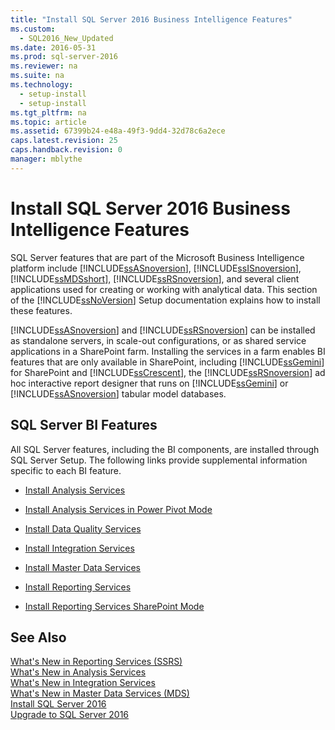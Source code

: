 ```yaml
---
title: "Install SQL Server 2016 Business Intelligence Features"
ms.custom: 
  - SQL2016_New_Updated
ms.date: 2016-05-31
ms.prod: sql-server-2016
ms.reviewer: na
ms.suite: na
ms.technology: 
  - setup-install
  - setup-install
ms.tgt_pltfrm: na
ms.topic: article
ms.assetid: 67399b24-e48a-49f3-9dd4-32d78c6a2ece
caps.latest.revision: 25
caps.handback.revision: 0
manager: mblythe
---
```

# Install SQL Server 2016 Business Intelligence Features
SQL Server features that are part of the Microsoft Business Intelligence platform include [!INCLUDE[ssASnoversion](../../Topics/TopicNameContainA/tokens/ssASnoversion_md.md)], [!INCLUDE[ssISnoversion](../../Topics/TopicNameContainA/tokens/ssISnoversion_md.md)], [!INCLUDE[ssMDSshort](../../Topics/TopicNameContainA/tokens/ssMDSshort_md.md)], [!INCLUDE[ssRSnoversion](../../Topics/TopicNameContainA/tokens/ssRSnoversion_md.md)], and several client applications used for creating or working with analytical data. This section of the [!INCLUDE[ssNoVersion](../../Topics/TopicNameContainA/tokens/ssNoVersion_md.md)] Setup documentation explains how to install these features.  
  
 [!INCLUDE[ssASnoversion](../../Topics/TopicNameContainA/tokens/ssASnoversion_md.md)] and [!INCLUDE[ssRSnoversion](../../Topics/TopicNameContainA/tokens/ssRSnoversion_md.md)] can be installed as standalone servers, in scale-out configurations, or as shared service applications in a SharePoint farm. Installing the services in a farm enables BI features that are only available in SharePoint, including [!INCLUDE[ssGemini](../../Topics/TopicNameContainA/tokens/ssGemini_md.md)] for SharePoint and [!INCLUDE[ssCrescent](../../Topics/TopicNameContainA/tokens/ssCrescent_md.md)], the [!INCLUDE[ssRSnoversion](../../Topics/TopicNameContainA/tokens/ssRSnoversion_md.md)] ad hoc interactive report designer that runs on [!INCLUDE[ssGemini](../../Topics/TopicNameContainA/tokens/ssGemini_md.md)] or [!INCLUDE[ssASnoversion](../../Topics/TopicNameContainA/tokens/ssASnoversion_md.md)] tabular model databases.  
  
## SQL Server BI Features  
 All SQL Server features, including the BI components, are installed through SQL Server Setup. The following links provide supplemental information specific to each BI feature.  
  
-   [Install Analysis Services](../../Topics/TopicNameNotContainA/Install-Analysis-Services.md)  
  
-   [Install Analysis Services in Power Pivot Mode](../../Topics/TopicNameNotContainA/Install-Analysis-Services-in-Power-Pivot-Mode.md)  
  
-   [Install Data Quality Services](../../Topics/TopicNameNotContainA/Install-Data-Quality-Services.md)  
  
-   [Install Integration Services](../../Topics/TopicNameNotContainA/Install-Integration-Services.md)  
  
-   [Install Master Data Services](../../Topics/TopicNameNotContainA/Install-Master-Data-Services.md)  
  
-   [Install Reporting Services](../../Topics/TopicNameNotContainA/Install-Reporting-Services.md)  
  
-   [Install Reporting Services SharePoint Mode](../../Topics/TopicNameNotContainA/Install-Reporting-Services-SharePoint-Mode.md)  
  
## See Also  
 [What's New in Reporting Services (SSRS)](../../Topics/TopicNameNotContainA/What-s-New-in-Reporting-Services--SSRS-.md)   
 [What's New in Analysis Services](../../Topics/TopicNameNotContainA/What-s-New-in-Analysis-Services.md)   
 [What's New in Integration Services](../../Topics/TopicNameNotContainA/What-s-New-in-Integration-Services.md)   
 [What's New in Master Data Services (MDS)](../../Topics/TopicNameNotContainA/What-s-New-in-Master-Data-Services--MDS-.md)   
 [Install SQL Server 2016](../../Topics/TopicNameNotContainA/Install-SQL-Server-2016.md)   
 [Upgrade to SQL Server 2016](../../Topics/TopicNameNotContainA/Upgrade-to-SQL-Server-2016.md)